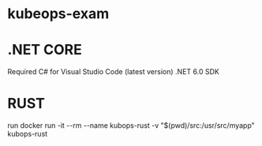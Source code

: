 # kubeops-exam

# .NET CORE

Required
C# for Visual Studio Code (latest version)
.NET 6.0 SDK


 
# RUST

run docker run -it --rm --name kubops-rust -v "$(pwd)/src:/usr/src/myapp" kubops-rust